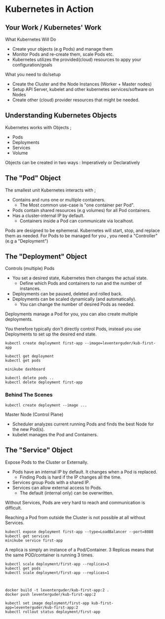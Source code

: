 # Kubernetes in Action

## Your Work / Kubernetes' Work

What Kubernetes Will Do

- Create your objects (e.g Pods) and manage them
- Monitor Pods and re-create them, scale Pods etc.
- Kubernetes utilizes the provided(cloud) resources to appy your configuration/goals

What you need to do/setup

- Create the Cluster and the Node Instances (Worker + Master nodes)
- Setup API Server, kubelet and other kubernetes services/software on Nodes
- Create other (cloud) provider resources that might be needed.

## Understanding Kubernetes Objects

Kubernetes works with Objects ;

- Pods
- Deployments
- Services
- Volume

Objects can be created in two ways : Imperatively or Declaratively

## The "Pod" Object

The smallest unit Kubernetes interacts with ;

- Contains and runs one or multiple containers.
    - The Most common use-case is "one container per Pod".
- Pods contain shared resources (e.g volumes) for all Pod containers.
- Has a cluster-internal IP by default.
    - Containers inside a Pod can communicate via localhost.

Pods are designed to be ephemeral. Kubernetes will start, stop, and replace them as needed.
For Pods to be managed for you , you need a "Controller" (e.g a "Deployment")

## The "Deployment" Object

Controls (multiple) Pods

- You set a desired state, Kubernetes then changes the actual state.
    - Define which Pods and containers to run and the number of instances.
- Deployments can be paused, deleted and rolled back.
- Deployments can be scaled dynamically (and automatically).
    - You can change the number of desired Pods as needed.

Deployments manage a Pod for you, you can also create multiple deployments.

You therefore typically don't directly control Pods, instead you use Deployments to set up the desired end state.

    kubectl create deployment first-app --image=leventerguder/kub-first-app

    kubectl get deployment
    kubectl get pods

    minikube dashboard

    kubectl delete pods ..
    kubectl delete deployment first-app

### Behind The Scenes

    kubectl create deployment --image ...

Master Node (Control Plane)

- Scheduler analyzes current running Pods and finds the best Node for the new Pod(s).
- kubelet manages the Pod and Containers.

## The "Service" Object

Expose Pods to the Cluster or Externally.

- Pods have an internal IP by default. It changes when a Pod is replaced.
    - Finding Pods is hard if the IP changes all the time.
- Services group Pods with a shared IP.
- Services can allow external access to Pods.
    - The default (internal only) can be overwritten.

Without Services, Pods are very hard to reach and communication is difficult.

Reaching a Pod from outside the Cluster is not possible at all without Services.

    kubectl expose deployment first-app --type=LoadBalancer --port=8080
    kubectl get services
    minikube service first-app

A replica is simply an instance of a Pod/Container. 3 Replicas means that the same POD/container is running 3 times.

    kubectl scale deployment/first-app --replicas=3
    kubectl get pods
    kubectl scale deployment/first-app --replicas=1



    docker build -t leventerguder/kub-first-app:2 .
    docker push leventerguder/kub-first-app:2

    kubectl set image deployment/first-app kub-first-app=leventerguder/kub-first-app:2
    kubectl rollout status deployment/first-app


